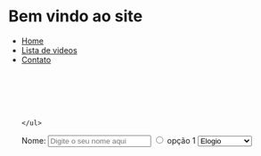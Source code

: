 <!DOCTYPE html>
<html>

<head>
    <meta charset="UTF-8" />
    <title> Bem vindo ao site </title>
</head>

<body>
    <h1>Bem vindo ao site</h1>
    <ul>
        <li><a href="#">Home</a></li>
        <li><a href="#">Lista de videos</a></li>
        <li><a href="#/algo.html" target="_blank">Contato</a></li>
        <br><br><br><br><br>
        
    </ul>
   
</body>

</html>


<!DOCTYPE html>
<html>

<head>
    <meta charset="UTF-8" />
    <title> Bem vindo ao site </title>
</head>


<body>
    <form>
        <label for="nome">Nome:</label>
        <input type="text" id="nome" placeholder="Digite o seu nome aqui">
        <input type="radio" name="" id="opção 1" value="opção 1">
        <label for="opção 1"> opção 1</label>
        <select name="" id="">
            <option>Elogio</option>
            <option>Reclamação</option>
    </form>
</body>








body{
    background-image:url(https://images-wixmp-ed30a86b8c4ca887773594c2.wixmp.com/f/4f2a6491-bb33-4f74-9862-39e7c5652010/d25w92g-abc12318-fb18-4938-a505-ca7f387dad82.gif?token=eyJ0eXAiOiJKV1QiLCJhbGciOiJIUzI1NiJ9.eyJzdWIiOiJ1cm46YXBwOjdlMGQxODg5ODIyNjQzNzNhNWYwZDQxNWVhMGQyNmUwIiwiaXNzIjoidXJuOmFwcDo3ZTBkMTg4OTgyMjY0MzczYTVmMGQ0MTVlYTBkMjZlMCIsIm9iaiI6W1t7InBhdGgiOiJcL2ZcLzRmMmE2NDkxLWJiMzMtNGY3NC05ODYyLTM5ZTdjNTY1MjAxMFwvZDI1dzkyZy1hYmMxMjMxOC1mYjE4LTQ5MzgtYTUwNS1jYTdmMzg3ZGFkODIuZ2lmIn1dXSwiYXVkIjpbInVybjpzZXJ2aWNlOmZpbGUuZG93bmxvYWQiXX0.GCboUKVvkUTqLnY9p6XlHoz5mwty1Ykiw0SJ8-_cLe4);
    background-repeat: no-repeat;
    background-size: cover;
    background-position: center;
    background-attachment: fixed;
}
